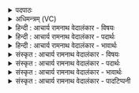 <details><summary>पदपाठः</summary>

यः꣢। ते꣣। अ꣡नु꣢꣯। स्व꣣धा꣢म्। स्व꣡। धा꣢म्। अ꣡स꣢꣯त्। सु꣣ते꣢। नि। य꣣च्छ। त꣢꣯न्व꣢म्। सः। त्वा꣣। ममत्तु। सोम्य। ७३८।
</details>

<details><summary>अधिमन्त्रम् (VC)</summary>

- इन्द्रः
- विश्वामित्रो गाथिनः
- गायत्री
- षड्जः
</details>

<details><summary>हिन्दी : आचार्य रामनाथ वेदालंकार - विषयः</summary>

अगले मन्त्र में पुनः आत्मा को सम्बोधन है।
</details>

<details><summary>हिन्दी : आचार्य रामनाथ वेदालंकार - पदार्थः</summary>

पदार्थान्वयभाषाः -  हे मेरे अन्तरात्मन्! (यः)जो ब्रह्मानन्दरस(ते)तेरी(स्वधाम् अनु)आनन्द-भोगेच्छा के अनुकूल(असत्)उत्पन्न हुआ है,उस ब्रह्मानन्द-रूप सोमरस के(सुते)अनुभव में आने पर,तू(तन्वम्)अपने शरीर को(नियच्छ)यम-नियम की रस्सियों से नियन्त्रित करते हुए चल। हे(सोम्य)सौम्य आत्मन्! (सः)वह ब्रह्मानन्द-रस(त्वा)तुझे(ममत्तु)हर्षित एवं तरङ्गित कर दे ॥२॥
</details>

<details><summary>हिन्दी : आचार्य रामनाथ वेदालंकार - भावार्थः</summary>

भावार्थभाषाः -  उपासना से जब ब्रह्मानन्द-रस आत्मा को प्राप्त होता है,तब शरीर के तथा मन,बुद्धि,प्राण,इन्द्रियों आदि के भी सब व्यवहार सात्त्विक हो जाते हैं ॥२॥
</details>

<details><summary>संस्कृत : आचार्य रामनाथ वेदालंकार - विषयः</summary>

अथ पुनरप्यात्मानं सम्बोधयति।
</details>

<details><summary>संस्कृत : आचार्य रामनाथ वेदालंकार - पदार्थः</summary>

पदार्थान्वयभाषाः -  हे मदीय अन्तरात्मन्! (यः)ब्रह्मानन्दरसः(ते)तव(स्वधाम् अनु)आनन्दभोगेच्छानुकूलम्(असत्)उत्पन्नोऽस्ति।[अस्तेर्लेटि रूपम्। यद्वृत्तनियोगान्निघाताभावः।]तस्मिन् ब्रह्मानन्दरूपे सोमरसे(सुते)अनुभूते सति,त्वम्(तन्वम्२)स्वकीयं शरीरम्(नियच्छ)यमनियमरज्जुभिः सन्नियन्त्रय चालय। हे(सोम्य३)सौम्य आत्मन्! (सः)ब्रह्मानन्दरसः(त्वा)त्वाम्(ममत्तु)हर्षयतु तरङ्गयतु च ॥२॥४
</details>

<details><summary>संस्कृत : आचार्य रामनाथ वेदालंकार - भावार्थः</summary>

भावार्थभाषाः -  उपासनया यदा ब्रह्मानन्दरस आत्मानं प्राप्नोति तदा शरीरस्य मनोबुद्धिप्राणेन्द्रियादीनां चापि सर्वे व्यवहाराः सात्त्विका एव जायन्ते ॥२॥
</details>

<details><summary>संस्कृत : आचार्य रामनाथ वेदालंकार - पादटिप्पनी</summary>

टिप्पणी:   १. ऋ० ३।५१।११, ‘सो॒म्य’ इत्यत्र ‘सोम्यम्’ इति पाठः। २. ‘छन्दस्युभयथा’ (अ० ६।४।८६) इति सूत्रस्थेन ‘तन्वादीनां छन्दसि बहुलम्’ इति वार्तिकवचनेनोवङो वैकल्पिकत्वं बोध्यम्—इति सामश्रमी। ३. सोम्य सौमार्ह—इति सा०। सोमानां स्वामिन् पते—इति वि०। ४. इममपि मन्त्रमृग्भाष्ये दयानन्दर्षी राजविषये व्याचष्टे।
</details>